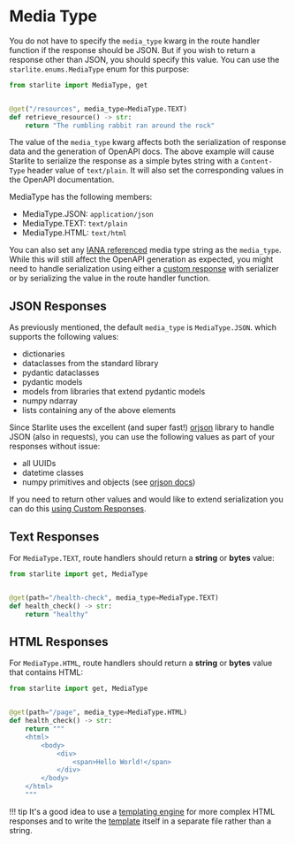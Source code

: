 # Media Type

You do not have to specify the `media_type` kwarg in the route handler function if the response should be JSON. But
if you wish to return a response other than JSON, you should specify this value. You can use
the `starlite.enums.MediaType` enum for this purpose:

```python
from starlite import MediaType, get


@get("/resources", media_type=MediaType.TEXT)
def retrieve_resource() -> str:
    return "The rumbling rabbit ran around the rock"
```

The value of the `media_type` kwarg affects both the serialization of response data and the generation of OpenAPI docs.
The above example will cause Starlite to serialize the response as a simple bytes string with a `Content-Type` header
value of `text/plain`. It will also set the corresponding values in the OpenAPI documentation.

MediaType has the following members:

- MediaType.JSON: `application/json`
- MediaType.TEXT: `text/plain`
- MediaType.HTML: `text/html`

You can also set any [IANA referenced](https://www.iana.org/assignments/media-types/media-types.xhtml) media type
string as the `media_type`. While this will still affect the OpenAPI generation as expected, you might need to handle
serialization using either a [custom response](10-custom-responses.md) with serializer or by serializing the value in
the route handler function.

## JSON Responses

As previously mentioned, the default `media_type` is `MediaType.JSON`. which supports the following values:

- dictionaries
- dataclasses from the standard library
- pydantic dataclasses
- pydantic models
- models from libraries that extend pydantic models
- numpy ndarray
- lists containing any of the above elements

Since Starlite uses the excellent (and super fast!) [orjson](https://github.com/ijl/orjson#numpy) library to handle
JSON (also in requests), you can use the following values as part of your responses without issue:

- all UUIDs
- datetime classes
- numpy primitives and objects (see [orjson docs](https://github.com/ijl/orjson#numpy))

If you need to return other values and would like to extend serialization you can do
this [using Custom Responses](10-custom-responses.md).

## Text Responses

For `MediaType.TEXT`, route handlers should return a **string** or **bytes** value:

```python
from starlite import get, MediaType


@get(path="/health-check", media_type=MediaType.TEXT)
def health_check() -> str:
    return "healthy"
```

## HTML Responses

For `MediaType.HTML`, route handlers should return a **string** or **bytes** value that contains HTML:

```python
from starlite import get, MediaType


@get(path="/page", media_type=MediaType.HTML)
def health_check() -> str:
    return """
    <html>
        <body>
            <div>
                <span>Hello World!</span>
            </div>
        </body>
    </html>
    """
```

!!! tip
    It's a good idea to use a [templating engine](15-templating#template-responses) for more complex HTML responses
    and to write the [template](15-templating#template-responses) itself in a separate file rather than a string.
